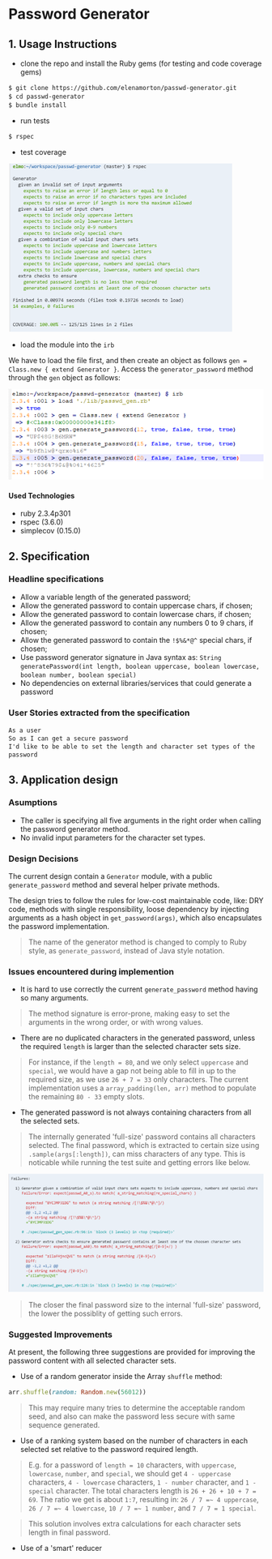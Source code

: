 # Password Generator

## 1. Usage Instructions
* clone the repo and install the Ruby gems (for testing and code coverage gems)

```sh
$ git clone https://github.com/elenamorton/passwd-generator.git
$ cd passwd-generator
$ bundle install
```
* run tests
```sh
$ rspec
```
* test coverage

![Test coverage](./docs/password_coverage.png)

* load the module into the `irb`

We have to load the file first, and then create an object as follows `gen = Class.new { extend Generator }`. Access the `generator_password` method through the `gen` object as follows:

![Test irb](./docs/password_irb.png)

#### Used Technologies
* ruby 2.3.4p301
* rspec (3.6.0)
* simplecov (0.15.0)

## 2. Specification

### Headline specifications
* Allow a variable length of the generated password;
* Allow the generated password to contain uppercase chars, if chosen;
* Allow the generated password to contain lowercase chars, if chosen;
* Allow the generated password to contain any numbers 0 to 9 chars, if chosen;
* Allow the generated password to contain the `!$%&*@^` special chars, if chosen;
* Use password generator signature in Java syntax as: `String generatePassword(int length, boolean uppercase, boolean lowercase, boolean number, boolean special)`
* No dependencies on external libraries/services that could generate a password

### User Stories extracted from the specification

```
As a user
So as I can get a secure password
I'd like to be able to set the length and character set types of the password
```

## 3. Application design

### Asumptions
* The caller is specifying all five arguments in the right order when calling the password generator method.
* No invalid input parameters for the character set types.

### Design Decisions
The current design contain a `Generator` module, with a public `generate_password` method and several helper private methods.

The design tries to follow the rules for low-cost maintainable code, like: DRY code, methods with single responsibility, loose dependency by injecting arguments as a hash object in `get_password(args)`, which also encapsulates the password implementation.
> The name of the generator method is changed to comply to Ruby style, as `generate_password`, instead of Java style notation.

### Issues encountered during implemention
* It is hard to use correctly the current `generate_password` method having so many arguments. 
> The method signature is error-prone, making easy to set the arguments in the wrong order, or with wrong values.
* There are no duplicated characters in the generated password, unless the required `length` is larger than the selected character sets size.
> For instance, if the `length = 80`, and we only select `uppercase` and `special`, we would have a gap not being able to fill in up to the required size, as we use `26 + 7 = 33` only characters. 
The current implementation uses a `array_padding(len, arr)` method to populate the remaining `80 - 33` empty slots.
* The generated password is not always containing characters from all the selected sets.
> The internally generated 'full-size' password contains all characters selected. The final password, which is extracted to certain size using `.sample(args[:length])`, can miss characters of any type.
> This is noticable while running the test suite and getting errors like below.

![Test failures](./docs/password_failures.png)

> The closer the final password size to the internal 'full-size' password, the lower the possiblity of getting such errors.

### Suggested Improvements
At present, the following three suggestions are provided for improving the password content with all selected character sets.

* Use of a random generator inside the Array `shuffle` method:

```ruby
arr.shuffle(random: Random.new(56012))
```
> This may require many tries to determine the acceptable random seed, and also can make the password less secure with same sequence generated.

* Use of a ranking system based on the number of characters in each selected set relative to the password required length.
> E.g. for a password of `length = 10` characters, with `uppercase`, `lowercase`, `number`, and `special`, we should get `4 - uppercase` characters, `4 - lowercase` characters, `1 - number` character, and `1 - special` character.
The total characters length is `26 + 26 + 10 + 7 = 69`. The ratio we get is about `1:7`, resulting in: `26 / 7 =~ 4 uppercase`,  `26 / 7 =~ 4 lowercase`, `10 / 7 =~ 1 number`, and `7 / 7 = 1 special`.

> This solution involves extra calculations for each character sets length in final password. 

* Use of a 'smart' reducer